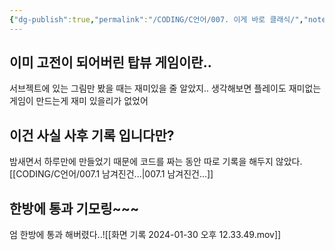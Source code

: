 ```yaml
---
{"dg-publish":true,"permalink":"/CODING/C언어/007. 이게 바로 클래식/","noteIcon":"2"}
---
```


## 이미 고전이 되어버린 탑뷰 게임이란..
서브젝트에 있는 그림만 봤을 때는 재미있을 줄 알았지..
생각해보면 플레이도 재미없는 게임이
만드는게 재미 있을리가 없었어

## 이건 사실 사후 기록 입니다만?
밤새면서 하루만에 만들었기 때문에 코드를 짜는 동안 따로 기록을 해두지 않았다.
[[CODING/C언어/007.1 남겨진건...\|007.1 남겨진건...]]

## 한방에 통과 기모링~~~
엄 한방에 통과 해버렸다..![[화면 기록 2024-01-30 오후 12.33.49.mov]]
